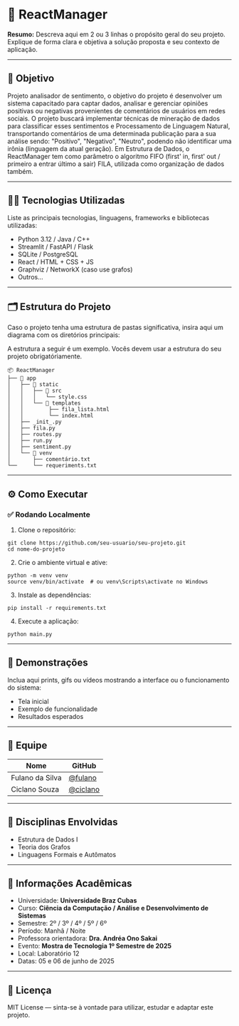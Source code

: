 # 🚀 ReactManager

**Resumo:** Descreva aqui em 2 ou 3 linhas o propósito geral do seu projeto. Explique de forma clara e objetiva a solução proposta e seu contexto de aplicação.

---

## 🎯 Objetivo

Projeto analisador de sentimento, o objetivo do projeto é desenvolver um sistema capacitado para captar dados, analisar e gerenciar opiniões positivas ou negativas provenientes de comentários de usuários em redes sociais. O projeto buscará implementar técnicas de mineração de dados para classificar esses sentimentos e Processamento de Linguagem Natural, transportando comentários de uma determinada publicação para a sua análise sendo: "Positivo", "Negativo", "Neutro", podendo não identificar uma irônia (linguagem da atual geração). Em Estrutura de Dados, o ReactManager tem como parâmetro o algoritmo FIFO (first' in, first' out / primeiro a entrar último a sair) FILA, utilizada como organização de dados também.

 

---

## 👨‍💻 Tecnologias Utilizadas

Liste as principais tecnologias, linguagens, frameworks e bibliotecas utilizadas:

- Python 3.12 / Java / C++
- Streamlit / FastAPI / Flask
- SQLite / PostgreSQL
- React / HTML + CSS + JS
- Graphviz / NetworkX (caso use grafos)
- Outros...

---

## 🗂️ Estrutura do Projeto

Caso o projeto tenha uma estrutura de pastas significativa, insira aqui um diagrama com os diretórios principais:

A estrutura a seguir é um exemplo. Vocês devem usar a estrutura do seu projeto obrigatóriamente. 
```
📦 ReactManager
├── 📁 app
│   ├── 📁 static
│   │   ├── 📁 src
│   │   │   └── style.css
│   │   └── 📁 templates
│   │        ├── fila_lista.html
│   │        └── index.html
│   ├── _init_.py
│   ├── fila.py
│   ├── routes.py
│   ├── run.py
│   ├── sentiment.py
│   └── 📁 venv
│       ├── comentário.txt
└──     └── requeriments.txt
```

---

## ⚙️ Como Executar

### ✅ Rodando Localmente

1. Clone o repositório:

```
git clone https://github.com/seu-usuario/seu-projeto.git
cd nome-do-projeto
```

2. Crie o ambiente virtual e ative:

```
python -m venv venv
source venv/bin/activate  # ou venv\Scripts\activate no Windows
```

3. Instale as dependências:

```
pip install -r requirements.txt
```

4. Execute a aplicação:

```
python main.py
```

---

## 📸 Demonstrações

Inclua aqui prints, gifs ou vídeos mostrando a interface ou o funcionamento do sistema:

- Tela inicial
- Exemplo de funcionalidade
- Resultados esperados

---

## 👥 Equipe

| Nome | GitHub |
|------|--------|
| Fulano da Silva | [@fulano](https://github.com/fulano) |
| Ciclano Souza | [@ciclano](https://github.com/ciclano) |

---

## 🧠 Disciplinas Envolvidas

- Estrutura de Dados I
- Teoria dos Grafos
- Linguagens Formais e Autômatos

---

## 🏫 Informações Acadêmicas

- Universidade: **Universidade Braz Cubas**
- Curso: **Ciência da Computação / Análise e Desenvolvimento de Sistemas**
- Semestre: 2º / 3º / 4º / 5º / 6º
- Período: Manhã / Noite
- Professora orientadora: **Dra. Andréa Ono Sakai**
- Evento: **Mostra de Tecnologia 1º Semestre de 2025**
- Local: Laboratório 12
- Datas: 05 e 06 de junho de 2025

---

## 📄 Licença

MIT License — sinta-se à vontade para utilizar, estudar e adaptar este projeto.




